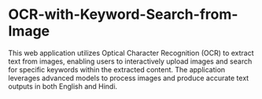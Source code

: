 # OCR-with-Keyword-Search-from-Image
This web application utilizes Optical Character Recognition (OCR) to extract text from images, enabling users to interactively upload images and search for specific keywords within the extracted content. The application leverages advanced models to process images and produce accurate text outputs in both English and Hindi.
